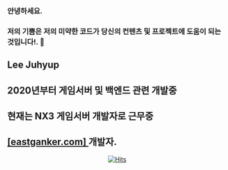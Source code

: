 ### 안녕하세요. 
### 저의 기쁨은 저의 미약한 코드가 당신의 컨텐츠 및 프로젝트에 도움이 되는것입니다!. 👋

## Lee Juhyup
## 2020년부터 게임서버 및 백엔드 관련 개발중
## 현재는 NX3 게임서버 개발자로 근무중
## [[eastganker.com] ](https://eastganker.com)개발자.

<div align=center>
	
[![Hits](https://hits.seeyoufarm.com/api/count/incr/badge.svg?url=https%3A%2F%2Fgithub.com%2FjuhyupLee&count_bg=%2379C83D&title_bg=%23555555&icon=&icon_color=%23E7E7E7&title=hits&edge_flat=false)](https://hits.seeyoufarm.com)
	
  </div>

